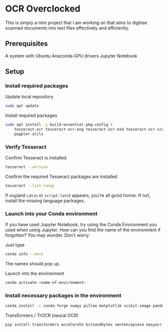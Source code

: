# OCR Overclocked
This is simply a mini project that I am working on that aims to digitise scanned documents into text files effectively and efficiently.

## Prerequisites
A system with Ubuntu
Anaconda
GPU drivers
Jupyter Notebook

## Setup
### Install required packages
Update local repository
``` bash
sudo apt update
```

Install required packages
``` bash
sudo apt install -y build-essential pkg-config \
    tesseract-ocr tesseract-ocr-eng tesseract-ocr-osd tesseract-ocr-script-latn \
    poppler-utils
```

### Verify Tesseract
Confirm Tesseract is installed
``` bash
tesseract --version
```

Confirm the required Tesseract packages are installed
``` bash
tesseract --list-langs
```
If `eng`(and `Latin` or `script-latn`) appears, you're all good homie. If not, install the missing language packages.

### Launch into your Conda environment 
If you have used Jupyter Notebook, try using the Conda Environment you used when using Jupyter.
How can you find the name of the environment if forgotten? You may wonder. Don't worry.

Just type
``` bash
conda info --envs
```

The names should pop up.

Launch into the environment
``` bash
conda activate <name-of-environment>
```

### Install necessary packages in the environment

``` bash
conda install -c conda-forge numpy pillow matplotlib scikit-image pandas jupyterlab notebook ipywidgets opencv pytesseract -y
```

Transformers / TrOCR (neural OCR)
```bash
pip install transformers accelerate bitsandbytes sentencepiece easyocr
```
